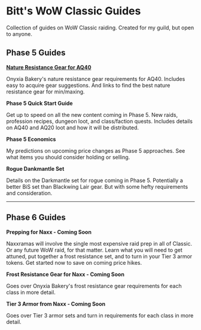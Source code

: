 
# Bitt's WoW Classic Guides

Collection of guides on WoW Classic raiding. Created for my guild, but open to anyone.

## Phase 5 Guides

**[Nature Resistance Gear for AQ40](https://queuebitt.github.io/nature-resist)**

Onyxia Bakery's nature resistance gear requirements for AQ40. Includes easy to acquire gear suggestions. And links to find the best nature resistance gear for min/maxing.

**Phase 5 Quick Start Guide**

Get up to speed on all the new content coming in Phase 5. New raids, profession recipes, dungeon loot, and class/faction quests. Includes details on AQ40 and AQ20 loot and how it will be distributed.

**Phase 5 Economics**

My predictions on upcoming price changes as Phase 5 approaches. See what items you should consider holding or selling.

**Rogue Dankmantle Set**

Details on the Darkmantle set for rogue coming in Phase 5. Potentially a better BiS set than Blackwing Lair gear. But with some hefty requirements and consideration.

*****

## Phase 6 Guides

**Prepping for Naxx - Coming Soon**

Naxxramas will involve the single most expensive raid prep in all of Classic. Or any future WoW raid, for that matter. Learn what you will need to get attuned, put together a frost resistance set, and to turn in your Tier 3 armor tokens. Get started now to save on coming price hikes.

**Frost Resistance Gear for Naxx - Coming Soon**

Goes over Onyxia Bakery's frost resistance gear requirements for each class in more detail.

**Tier 3 Armor from Naxx - Coming Soon**

Goes over Tier 3 armor sets and turn in requirements for each class in more detail.
